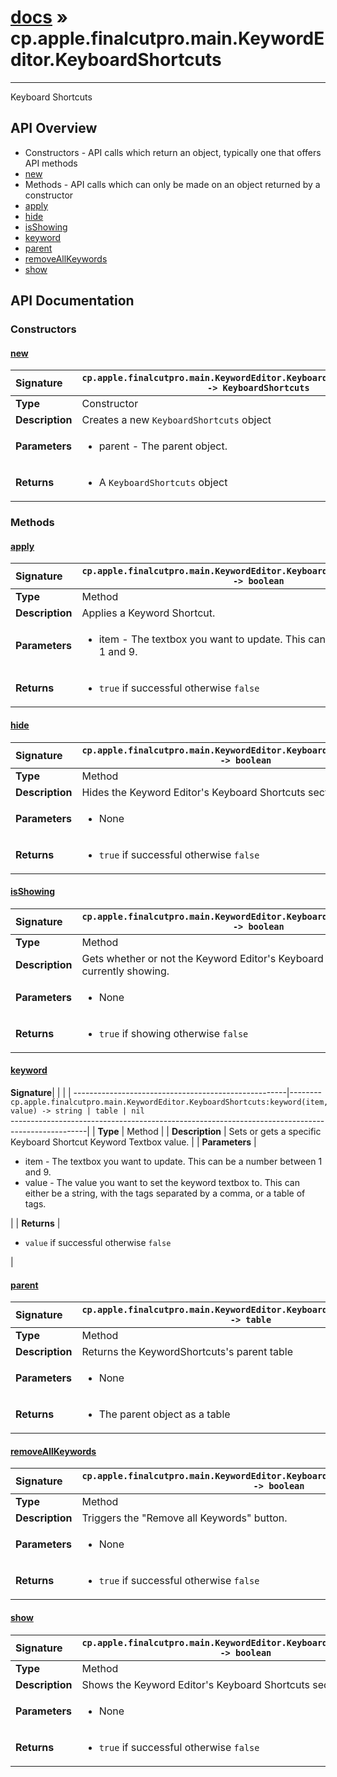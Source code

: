 # [docs](index.md) » cp.apple.finalcutpro.main.KeywordEditor.KeyboardShortcuts
---

Keyboard Shortcuts

## API Overview
* Constructors - API calls which return an object, typically one that offers API methods
 * [new](#new)
* Methods - API calls which can only be made on an object returned by a constructor
 * [apply](#apply)
 * [hide](#hide)
 * [isShowing](#isshowing)
 * [keyword](#keyword)
 * [parent](#parent)
 * [removeAllKeywords](#removeallkeywords)
 * [show](#show)

## API Documentation

### Constructors

#### [new](#new)
| <span style="float: left;">**Signature**</span> | <span style="float: left;">`cp.apple.finalcutpro.main.KeywordEditor.KeyboardShortcuts.new(parent) -> KeyboardShortcuts` </span>                                                          |
| -----------------------------------------------------|---------------------------------------------------------------------------------------------------------|
| **Type**                                             | Constructor                                                                                         |
| **Description**                                      | Creates a new `KeyboardShortcuts` object                                                                                         |
| **Parameters**                                       | <ul markdown="1"><li markdown="1">parent - The parent object.</li></ul> |
| **Returns**                                          | <ul markdown="1"><li markdown="1">A `KeyboardShortcuts` object</li></ul>          |

### Methods

#### [apply](#apply)
| <span style="float: left;">**Signature**</span> | <span style="float: left;">`cp.apple.finalcutpro.main.KeywordEditor.KeyboardShortcuts:apply(item) -> boolean` </span>                                                          |
| -----------------------------------------------------|---------------------------------------------------------------------------------------------------------|
| **Type**                                             | Method                                                                                         |
| **Description**                                      | Applies a Keyword Shortcut.                                                                                         |
| **Parameters**                                       | <ul markdown="1"><li markdown="1">item - The textbox you want to update. This can be a number between 1 and 9.</li></ul> |
| **Returns**                                          | <ul markdown="1"><li markdown="1">`true` if successful otherwise `false`</li></ul>          |

#### [hide](#hide)
| <span style="float: left;">**Signature**</span> | <span style="float: left;">`cp.apple.finalcutpro.main.KeywordEditor.KeyboardShortcuts:hide() -> boolean` </span>                                                          |
| -----------------------------------------------------|---------------------------------------------------------------------------------------------------------|
| **Type**                                             | Method                                                                                         |
| **Description**                                      | Hides the Keyword Editor's Keyboard Shortcuts section.                                                                                         |
| **Parameters**                                       | <ul markdown="1"><li markdown="1">None</li></ul> |
| **Returns**                                          | <ul markdown="1"><li markdown="1">`true` if successful otherwise `false`</li></ul>          |

#### [isShowing](#isshowing)
| <span style="float: left;">**Signature**</span> | <span style="float: left;">`cp.apple.finalcutpro.main.KeywordEditor.KeyboardShortcuts:isShowing() -> boolean` </span>                                                          |
| -----------------------------------------------------|---------------------------------------------------------------------------------------------------------|
| **Type**                                             | Method                                                                                         |
| **Description**                                      | Gets whether or not the Keyword Editor's Keyboard Shortcuts section is currently showing.                                                                                         |
| **Parameters**                                       | <ul markdown="1"><li markdown="1">None</li></ul> |
| **Returns**                                          | <ul markdown="1"><li markdown="1">`true` if showing otherwise `false`</li></ul>          |

#### [keyword](#keyword)
| <span style="float: left;">**Signature**</span> | <span style="float: left;">`cp.apple.finalcutpro.main.KeywordEditor.KeyboardShortcuts:keyword(item, value) -> string | table | nil` </span>                                                          |
| -----------------------------------------------------|---------------------------------------------------------------------------------------------------------|
| **Type**                                             | Method                                                                                         |
| **Description**                                      | Sets or gets a specific Keyboard Shortcut Keyword Textbox value.                                                                                         |
| **Parameters**                                       | <ul markdown="1"><li markdown="1">item - The textbox you want to update. This can be a number between 1 and 9.</li><li markdown="1">value - The value you want to set the keyword textbox to. This can either be a string, with the tags separated by a comma, or a table of tags.</li></ul> |
| **Returns**                                          | <ul markdown="1"><li markdown="1">`value` if successful otherwise `false`</li></ul>          |

#### [parent](#parent)
| <span style="float: left;">**Signature**</span> | <span style="float: left;">`cp.apple.finalcutpro.main.KeywordEditor.KeyboardShortcuts:parent() -> table` </span>                                                          |
| -----------------------------------------------------|---------------------------------------------------------------------------------------------------------|
| **Type**                                             | Method                                                                                         |
| **Description**                                      | Returns the KeywordShortcuts's parent table                                                                                         |
| **Parameters**                                       | <ul markdown="1"><li markdown="1">None</li></ul> |
| **Returns**                                          | <ul markdown="1"><li markdown="1">The parent object as a table</li></ul>          |

#### [removeAllKeywords](#removeallkeywords)
| <span style="float: left;">**Signature**</span> | <span style="float: left;">`cp.apple.finalcutpro.main.KeywordEditor.KeyboardShortcuts:removeAllKeywords() -> boolean` </span>                                                          |
| -----------------------------------------------------|---------------------------------------------------------------------------------------------------------|
| **Type**                                             | Method                                                                                         |
| **Description**                                      | Triggers the "Remove all Keywords" button.                                                                                         |
| **Parameters**                                       | <ul markdown="1"><li markdown="1">None</li></ul> |
| **Returns**                                          | <ul markdown="1"><li markdown="1">`true` if successful otherwise `false`</li></ul>          |

#### [show](#show)
| <span style="float: left;">**Signature**</span> | <span style="float: left;">`cp.apple.finalcutpro.main.KeywordEditor.KeyboardShortcuts:show() -> boolean` </span>                                                          |
| -----------------------------------------------------|---------------------------------------------------------------------------------------------------------|
| **Type**                                             | Method                                                                                         |
| **Description**                                      | Shows the Keyword Editor's Keyboard Shortcuts section.                                                                                         |
| **Parameters**                                       | <ul markdown="1"><li markdown="1">None</li></ul> |
| **Returns**                                          | <ul markdown="1"><li markdown="1">`true` if successful otherwise `false`</li></ul>          |

